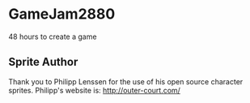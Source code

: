 # GameJam2880
48 hours to create a game

Sprite Author
--------------
Thank you to Philipp Lenssen for the use of his open source character sprites. Philipp's website is: http://outer-court.com/
